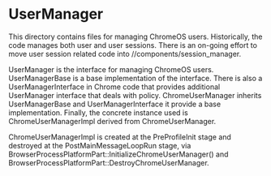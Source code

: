 # UserManager

This directory contains files for managing ChromeOS users. Historically,
the code manages both user and user sessions. There is an on-going effort
to move user session related code into //components/session_manager.

UserManager is the interface for managing ChromeOS users. UserManagerBase
is a base implementation of the interface. There is also a UserManagerInterface
in Chrome code that provides additional UserManager interface that deals with
policy. ChromeUserManager inherits UserManagerBase and UserManagerInterface
it provide a base implementation. Finally, the concrete instance used is
ChromeUserManagerImpl derived from ChromeUserManager.

ChromeUserManagerImpl is created at the PreProfileInit stage and destroyed at
the PostMainMessageLoopRun stage, via
BrowserProcessPlatformPart::InitializeChromeUserManager() and
BrowserProcessPlatformPart::DestroyChromeUserManager.
